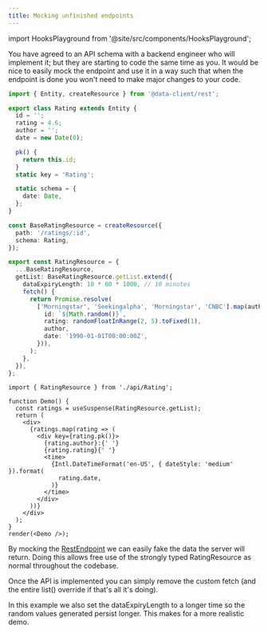 ```yaml
---
title: Mocking unfinished endpoints
---
```


import HooksPlayground from '@site/src/components/HooksPlayground';

You have agreed to an API schema with a backend engineer who will implement it;
but they are starting to code the same time as you. It would be nice to easily
mock the endpoint and use it in a way such that when the endpoint is done
you won't need to make major changes to your code.

<HooksPlayground>

```typescript title="api/Rating.ts"
import { Entity, createResource } from '@data-client/rest';

export class Rating extends Entity {
  id = '';
  rating = 4.6;
  author = '';
  date = new Date(0);

  pk() {
    return this.id;
  }
  static key = 'Rating';

  static schema = {
    date: Date,
  };
}

const BaseRatingResource = createResource({
  path: '/ratings/:id',
  schema: Rating,
});

export const RatingResource = {
  ...BaseRatingResource,
  getList: BaseRatingResource.getList.extend({
    dataExpiryLength: 10 * 60 * 1000, // 10 minutes
    fetch() {
      return Promise.resolve(
        ['Morningstar', 'Seekingalpha', 'Morningstar', 'CNBC'].map(author => ({
          id: `${Math.random()}`,
          rating: randomFloatInRange(2, 5).toFixed(1),
          author,
          date: '1990-01-01T00:00:00Z',
        })),
      );
    },
  }),
};
```

```tsx title="Demo.tsx" collapsed
import { RatingResource } from './api/Rating';

function Demo() {
  const ratings = useSuspense(RatingResource.getList);
  return (
    <div>
      {ratings.map(rating => (
        <div key={rating.pk()}>
          {rating.author}:{' '}
          {rating.rating}{' '}
          <time>
            {Intl.DateTimeFormat('en-US', { dateStyle: 'medium' }).format(
              rating.date,
            )}
          </time>
        </div>
      ))}
    </div>
  );
}
render(<Demo />);
```

</HooksPlayground>

By mocking the
[RestEndpoint](../api/RestEndpoint.md) we can easily fake the data the server will return. Doing
this allows free use of the strongly typed RatingResource as normal throughout the codebase.

Once the API is implemented you can simply remove the custom fetch (and the entire list()
override if that's all it's doing).

In this example we also set the dataExpiryLength to a longer time so the random values generated
persist longer. This makes for a more realistic demo.
